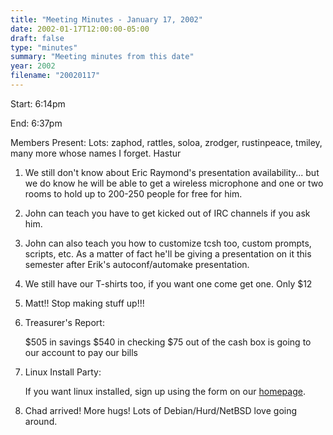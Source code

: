 ```yaml
---
title: "Meeting Minutes - January 17, 2002"
date: 2002-01-17T12:00:00-05:00
draft: false
type: "minutes"
summary: "Meeting minutes from this date"
year: 2002
filename: "20020117"
---
```


Start: 6:14pm </p><p>
End: 6:37pm </p><p>
Members Present: Lots: zaphod, rattles, soloa, zrodger, rustinpeace, tmiley, many more whose names I forget. Hastur </p><p>
1. We still don't know about Eric Raymond's presentation availability... but we do know he will be able to get a wireless microphone and one or two rooms to hold up to 200-250 people for free for him. </p><p>
2. John can teach you have to get kicked out of IRC channels if you ask him. </p><p>
3. John can also teach you how to customize tcsh too, custom prompts, scripts, etc.  As a matter of fact he'll be giving a presentation on it this semester after Erik's autoconf/automake  presentation. </p><p>
4. We still have our T-shirts too, if you want one come get one.  Only $12 </p><p>
5. Matt!! Stop making stuff up!!! </p><p>
6. Treasurer's Report:<br> </p><p>
$505 in savings $540 in checking $75 out of the cash box is going to our account to pay our bills </p><p>
7. Linux Install Party:<br> </p><p>
If you want linux installed, sign up using the form on our  <a href="http://yakko.cs.wmich.edu">homepage</a>. </p><p>
8. Chad arrived! More hugs! Lots of Debian/Hurd/NetBSD love going around. </p>
